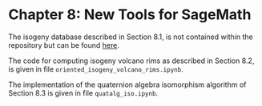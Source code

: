 # Chapter 8: New Tools for SageMath

The isogeny database described in Section 8.1, is not contained within the repository but can be found [here](https://github.com/jtcc2/isogeny-database-with-end-rings).

The code for computing isogeny volcano rims as described in Section 8.2, is given in file `oriented_isogeny_volcano_rims.ipynb`.

The implementation of the quaternion algebra isomorphism algorithm of Section 8.3 is given in file `quatalg_iso.ipynb`.